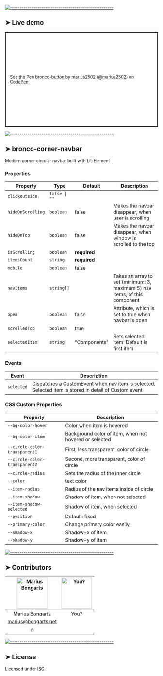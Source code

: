 
[![-----------------------------------------------------](https://raw.githubusercontent.com/andreasbm/readme/master/assets/lines/colored.png)](#live-demo)

## ➤ Live demo

<p class="codepen" data-height="311" data-theme-id="0" data-default-tab="html,result" data-user="marius2502" data-slug-hash="MMzboL" style="height: 311px; box-sizing: border-box; display: flex; align-items: center; justify-content: center; border: 2px solid; margin: 1em 0; padding: 1em;" data-pen-title="bronco-button">
  <span>See the Pen <a target="_blank" href="https://codepen.io/marius2502/pen/LKaMWL">
  bronco-button</a> by marius2502 (<a target="_blank" href="https://codepen.io/marius2502">@marius2502</a>)
  on <a target="_blank" href="https://codepen.io">CodePen</a>.</span>
</p>


[![-----------------------------------------------------](https://raw.githubusercontent.com/andreasbm/readme/master/assets/lines/colored.png)](#bronco-corner-navbar)

## ➤ bronco-corner-navbar

Modern corner circular navbar built with Lit-Element

### Properties

| Property          | Type          | Default      | Description                                      |
|-------------------|---------------|--------------|--------------------------------------------------|
| `clickoutside`    | `false \| ""` |              |                                                  |
| `hideOnScrolling` | `boolean`     | false        | Makes the navbar disappear, when user is scrolling |
| `hideOnTop`       | `boolean`     | false        | Makes the navbar disappear, when window is scrolled to the top |
| `isScrolling`     | `boolean`     | **required** |                                                  |
| `itemsCount`      | `string`      | **required** |                                                  |
| `mobile`          | `boolean`     | false        |                                                  |
| `navItems`        | `string[]`    |              | Takes an array to set (minimum: 3, maximum 5) nav items, of this component |
| `open`            | `boolean`     | false        | Attribute, which is set to true when navbar is open |
| `scrolledTop`     | `boolean`     | true         |                                                  |
| `selectedItem`    | `string`      | "Components" | Sets selected item. Default is first item        |

### Events

| Event      | Description                                      |
|------------|--------------------------------------------------|
| `selected` | Dispatches a CustomEvent when nav item is selected. Selected item is stored in detail of Custom event |

### CSS Custom Properties

| Property                      | Description                                      |
|-------------------------------|--------------------------------------------------|
| `--bg-color-hover`            | Color when item is hovered                       |
| `--bg-color-item`             | Background color of item, when not hovered or selected |
| `--circle-color-transparent1` | First, less transparent, color of circle         |
| `--circle-color-transparent2` | Second, more transparent, color of circle        |
| `--circle-radius`             | Sets the radius of the inner circle              |
| `--color`                     | text color                                       |
| `--item-radius`               | Radius of the nav items inside of circle         |
| `--item-shadow`               | Shadow of item, when not selected                |
| `--item-shadow-selected`      | Shadow of item, when selected                    |
| `--position`                  | Default: fixed                                   |
| `--primary-color`             | Change primary color easily                      |
| `--shadow-x`                  | Shadow-x of item                                 |
| `--shadow-y`                  | Shadow-y of item                                 |



[![-----------------------------------------------------](https://raw.githubusercontent.com/andreasbm/readme/master/assets/lines/colored.png)](#contributors)

## ➤ Contributors
	

| [<img alt="Marius Bongarts" src="https://avatars2.githubusercontent.com/u/38838885?s=460&v=4" width="100">](https://bongarts.net/) | [<img alt="You?" src="https://joeschmoe.io/api/v1/random" width="100">](https://github.com/andreasbm/readme/blob/master/CONTRIBUTING.md) |
|:--------------------------------------------------:|:--------------------------------------------------:|
| [Marius Bongarts](https://bongarts.net/)         | [You?](https://github.com/andreasbm/readme/blob/master/CONTRIBUTING.md) |
| [marius@bongarts.net](mailto:marius@bongarts.net) |                                                  |
| 🔥                                               |                                                  |



[![-----------------------------------------------------](https://raw.githubusercontent.com/andreasbm/readme/master/assets/lines/colored.png)](#license)

## ➤ License
	
Licensed under [ISC](https://opensource.org/licenses/ISC).